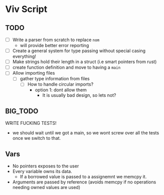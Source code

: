 # Viv Script

## TODO
- [ ] Write a parser from scratch to replace `nom`
    * will provide better error reporting 
- [ ] Create a general system for type passing without special casing everything!
- [ ] Make strings hold their length in a struct (i.e smart pointers from rust)
- [ ] create function definition and move to having a `main`
- [ ] Allow importing files
    - [ ] gather type information from files
        - [ ] How to handle circular imports? 
            * option 1: dont allow them
                * It is usually bad design, so lets not? 

## BIG_TODO
WRITE FUCKING TESTS!
* we should wait until we got a main, so we wont screw over all the tests once we switch to that.

## Vars

* No pointers exposes to the user 
* Every variable owns its data.
    * If a borrowed value is passed to a assignemnt we memcpy it.
* Arguments are passed by reference (avoids memcpy if no operations needing owned values are used)